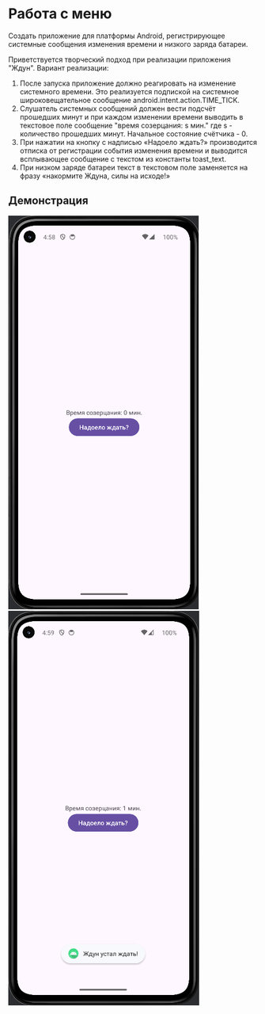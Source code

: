 # Работа с меню

Создать приложение для платформы Android, регистрирующее системные сообщения изменения
времени и низкого заряда батареи.

Приветствуется творческий подход при реализации приложения "Ждун". Вариант реализации:

1. После запуска приложение должно реагировать на изменение системного времени. Это
реализуется подпиской на системное широковещательное сообщение
android.intent.action.TIME_TICK.
2. Слушатель системных сообщений должен вести подсчёт прошедших минут и при каждом
изменении времени выводить в текстовое поле сообщение
"время созерцания: s мин."
где s - количество прошедших минут. Начальное состояние счётчика - 0.
3. При нажатии на кнопку с надписью «Надоело ждать?» производится отписка от регистрации
события изменения времени и выводится всплывающее сообщение с текстом из константы
toast_text.
4. При низком заряде батареи текст в текстовом поле заменяется на фразу «накормите Ждуна,
силы на исходе!»

## Демонстрация

![png_1](https://github.com/EkaterinaKugot/Mobile_development/blob/main/Jdun/res1.png)
![png_2](https://github.com/EkaterinaKugot/Mobile_development/blob/main/Jdun/res2.png)





